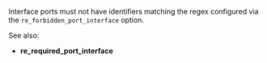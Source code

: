 Interface ports must not have identifiers matching the regex configured via the
`re_forbidden_port_interface` option.

See also:

- **re_required_port_interface**
